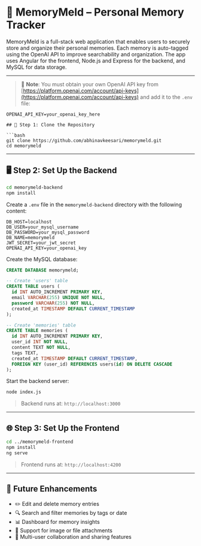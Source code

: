 # 🧠 MemoryMeld – Personal Memory Tracker

MemoryMeld is a full-stack web application that enables users to securely store and organize their personal memories. Each memory is auto-tagged using the OpenAI API to improve searchability and organization. The app uses Angular for the frontend, Node.js and Express for the backend, and MySQL for data storage.

---
> 🔑 **Note**: You must obtain your own OpenAI API key from [https://platform.openai.com/account/api-keys](https://platform.openai.com/account/api-keys) and add it to the `.env` file:

```env
OPENAI_API_KEY=your_openai_key_here

## 🔧 Step 1: Clone the Repository

```bash
git clone https://github.com/abhinavkeesari/memorymeld.git
cd memorymeld
```

---

## 🖥️ Step 2: Set Up the Backend

```bash
cd memorymeld-backend
npm install
```

Create a `.env` file in the `memorymeld-backend` directory with the following content:

```env
DB_HOST=localhost
DB_USER=your_mysql_username
DB_PASSWORD=your_mysql_password
DB_NAME=memorymeld
JWT_SECRET=your_jwt_secret
OPENAI_API_KEY=your_openai_key
```

Create the MySQL database:

```sql
CREATE DATABASE memorymeld;

-- Create 'users' table
CREATE TABLE users (
  id INT AUTO_INCREMENT PRIMARY KEY,
  email VARCHAR(255) UNIQUE NOT NULL,
  password VARCHAR(255) NOT NULL,
  created_at TIMESTAMP DEFAULT CURRENT_TIMESTAMP
);

-- Create 'memories' table
CREATE TABLE memories (
  id INT AUTO_INCREMENT PRIMARY KEY,
  user_id INT NOT NULL,
  content TEXT NOT NULL,
  tags TEXT,
  created_at TIMESTAMP DEFAULT CURRENT_TIMESTAMP,
  FOREIGN KEY (user_id) REFERENCES users(id) ON DELETE CASCADE
);

```

Start the backend server:

```bash
node index.js
```

> Backend runs at: `http://localhost:3000`

---

## 🌐 Step 3: Set Up the Frontend

```bash
cd ../memorymeld-frontend
npm install
ng serve
```

> Frontend runs at: `http://localhost:4200`

---

## 🚀 Future Enhancements

- ✏️ Edit and delete memory entries  
- 🔍 Search and filter memories by tags or date  
- 📊 Dashboard for memory insights  
- 📁 Support for image or file attachments  
- 🧩 Multi-user collaboration and sharing features
